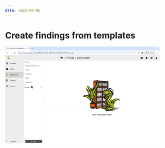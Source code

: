 ```yaml
---
date: 2023-06-05
---
```


# Create findings from templates

![New finding from template](../../images/show/finding-from-template.gif)
